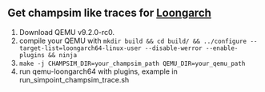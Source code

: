 ## Get champsim like traces for [Loongarch](https://loongson.github.io/LoongArch-Documentation/LoongArch-Vol1-EN.html)

1. Download QEMU v9.2.0-rc0.
2. compile your QEMU with `mkdir build && cd build/ && ../configure --target-list=loongarch64-linux-user --disable-werror --enable-plugins && ninja`
3. `make -j CHAMPSIM_DIR=your_champsim_path QEMU_DIR=your_qemu_path`
4. run qemu-loongarch64 with plugins, example in run_simpoint_champsim_trace.sh









